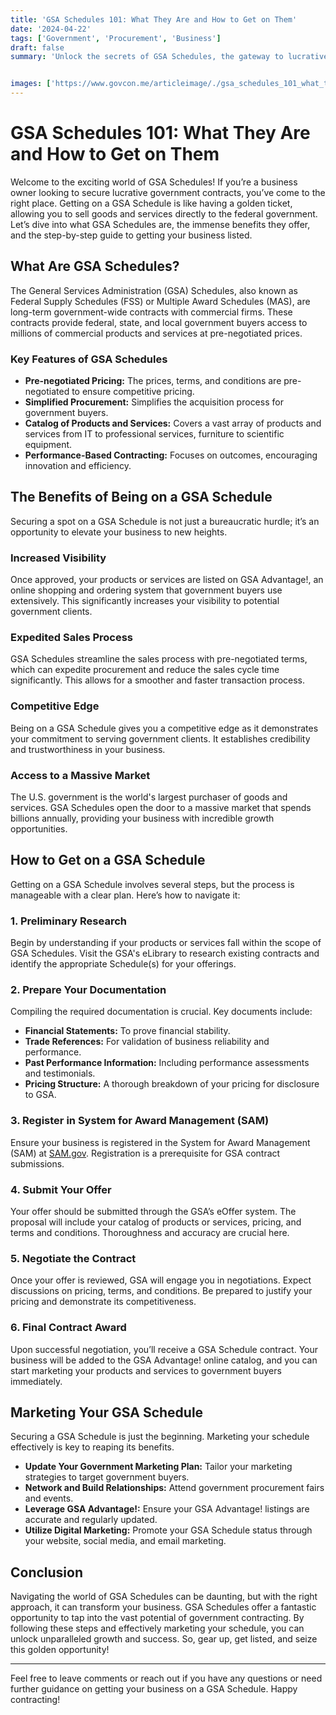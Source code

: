 ```yaml
---
title: 'GSA Schedules 101: What They Are and How to Get on Them'
date: '2024-04-22'
tags: ['Government', 'Procurement', 'Business']
draft: false
summary: 'Unlock the secrets of GSA Schedules, the gateway to lucrative government contracts for your business. Learn what they are, their benefits, and how to get listed!'


images: ['https://www.govcon.me/articleimage/./gsa_schedules_101_what_they_are_and_how_to_get_on_them.webp']
---
```


# GSA Schedules 101: What They Are and How to Get on Them

Welcome to the exciting world of GSA Schedules! If you’re a business owner looking to secure lucrative government contracts, you’ve come to the right place. Getting on a GSA Schedule is like having a golden ticket, allowing you to sell goods and services directly to the federal government. Let’s dive into what GSA Schedules are, the immense benefits they offer, and the step-by-step guide to getting your business listed.

## What Are GSA Schedules?

The General Services Administration (GSA) Schedules, also known as Federal Supply Schedules (FSS) or Multiple Award Schedules (MAS), are long-term government-wide contracts with commercial firms. These contracts provide federal, state, and local government buyers access to millions of commercial products and services at pre-negotiated prices.

### Key Features of GSA Schedules

- **Pre-negotiated Pricing:** The prices, terms, and conditions are pre-negotiated to ensure competitive pricing.
- **Simplified Procurement:** Simplifies the acquisition process for government buyers.
- **Catalog of Products and Services:** Covers a vast array of products and services from IT to professional services, furniture to scientific equipment.
- **Performance-Based Contracting:** Focuses on outcomes, encouraging innovation and efficiency.

## The Benefits of Being on a GSA Schedule

Securing a spot on a GSA Schedule is not just a bureaucratic hurdle; it’s an opportunity to elevate your business to new heights.

### Increased Visibility

Once approved, your products or services are listed on GSA Advantage!, an online shopping and ordering system that government buyers use extensively. This significantly increases your visibility to potential government clients.

### Expedited Sales Process

GSA Schedules streamline the sales process with pre-negotiated terms, which can expedite procurement and reduce the sales cycle time significantly. This allows for a smoother and faster transaction process.

### Competitive Edge

Being on a GSA Schedule gives you a competitive edge as it demonstrates your commitment to serving government clients. It establishes credibility and trustworthiness in your business.

### Access to a Massive Market

The U.S. government is the world's largest purchaser of goods and services. GSA Schedules open the door to a massive market that spends billions annually, providing your business with incredible growth opportunities.

## How to Get on a GSA Schedule

Getting on a GSA Schedule involves several steps, but the process is manageable with a clear plan. Here’s how to navigate it:

### 1. Preliminary Research

Begin by understanding if your products or services fall within the scope of GSA Schedules. Visit the GSA's eLibrary to research existing contracts and identify the appropriate Schedule(s) for your offerings.

### 2. Prepare Your Documentation

Compiling the required documentation is crucial. Key documents include:

- **Financial Statements:** To prove financial stability.
- **Trade References:** For validation of business reliability and performance.
- **Past Performance Information:** Including performance assessments and testimonials.
- **Pricing Structure:** A thorough breakdown of your pricing for disclosure to GSA.

### 3. Register in System for Award Management (SAM)

Ensure your business is registered in the System for Award Management (SAM) at [SAM.gov](https://www.sam.gov). Registration is a prerequisite for GSA contract submissions.

### 4. Submit Your Offer

Your offer should be submitted through the GSA’s eOffer system. The proposal will include your catalog of products or services, pricing, and terms and conditions. Thoroughness and accuracy are crucial here.

### 5. Negotiate the Contract

Once your offer is reviewed, GSA will engage you in negotiations. Expect discussions on pricing, terms, and conditions. Be prepared to justify your pricing and demonstrate its competitiveness.

### 6. Final Contract Award

Upon successful negotiation, you’ll receive a GSA Schedule contract. Your business will be added to the GSA Advantage! online catalog, and you can start marketing your products and services to government buyers immediately.

## Marketing Your GSA Schedule

Securing a GSA Schedule is just the beginning. Marketing your schedule effectively is key to reaping its benefits.

- **Update Your Government Marketing Plan:** Tailor your marketing strategies to target government buyers.
- **Network and Build Relationships:** Attend government procurement fairs and events.
- **Leverage GSA Advantage!:** Ensure your GSA Advantage! listings are accurate and regularly updated.
- **Utilize Digital Marketing:** Promote your GSA Schedule status through your website, social media, and email marketing.

## Conclusion

Navigating the world of GSA Schedules can be daunting, but with the right approach, it can transform your business. GSA Schedules offer a fantastic opportunity to tap into the vast potential of government contracting. By following these steps and effectively marketing your schedule, you can unlock unparalleled growth and success. So, gear up, get listed, and seize this golden opportunity!

---

Feel free to leave comments or reach out if you have any questions or need further guidance on getting your business on a GSA Schedule. Happy contracting!